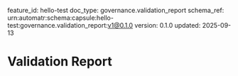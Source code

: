 feature_id: hello-test
doc_type: governance.validation_report
schema_ref: urn:automatr:schema:capsule:hello-test:governance.validation_report:v1@0.1.0
version: 0.1.0
updated: 2025-09-13

# Validation Report

<!-- Summarize validator outputs and follow-ups. -->


